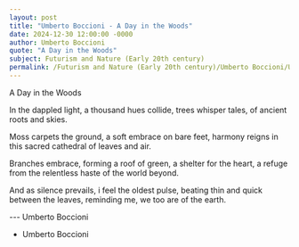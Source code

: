 ```yaml
---
layout: post
title: "Umberto Boccioni - A Day in the Woods"
date: 2024-12-30 12:00:00 -0000
author: Umberto Boccioni
quote: "A Day in the Woods"
subject: Futurism and Nature (Early 20th century)
permalink: /Futurism and Nature (Early 20th century)/Umberto Boccioni/Umberto Boccioni - A Day in the Woods
---
```


A Day in the Woods

In the dappled light,
a thousand hues collide,
trees whisper tales,
of ancient roots and skies.

Moss carpets the ground,
a soft embrace on bare feet,
harmony reigns
in this sacred cathedral
of leaves and air.

Branches embrace,
forming a roof of green,
a shelter for the heart,
a refuge from the relentless haste
of the world beyond.

And as silence prevails,
i feel the oldest pulse,
beating thin and quick
between the leaves,
reminding me,
we too are of the earth.

--- Umberto Boccioni

- Umberto Boccioni
